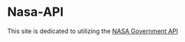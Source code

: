 # Nasa-API

This site is dedicated to utilizing the [NASA Government API](https://https://api.nasa.gov/)


